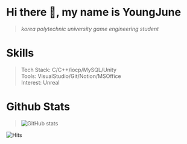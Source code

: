 <h1 class="code-line" data-line-start=0 data-line-end=1 ><a id="Hi_there__my_name_is_YoungJune_0"></a>Hi there 👋, my name is YoungJune</h1>
<blockquote>
<p class="has-line-data" data-line-start="1" data-line-end="2"><em>korea polytechnic university game engineering student</em></p>
</blockquote>
<h1 class="code-line" data-line-start=3 data-line-end=4 ><a id="Skills_3"></a>Skills</h1>
<blockquote>
<p class="has-line-data" data-line-start="4" data-line-end="7">Tech Stack: C/C++/iocp/MySQL/Unity<br>
Tools: VisualStudio/Git/Notion/MSOffice<br>
Interest: Unreal</p>
</blockquote>
<h1 class="code-line" data-line-start=8 data-line-end=9 ><a id="Github_Stats_8"></a>Github Stats</h1>
<blockquote>
<p class="has-line-data" data-line-start="9" data-line-end="10"><img src="https://github-readme-stats.vercel.app/api?username=rladudwns4643&amp;show_icons=true" alt="GitHub stats"></p>
</blockquote>
<p class="has-line-data" data-line-start="11" data-line-end="12"><img src="https://hits.seeyoufarm.com/api/count/incr/badge.svg?url=https%3A%2F%2Fgithub.com%2Frladudwns4643%2Frladudwns4643&amp;count_bg=%2379C83D&amp;title_bg=%23555555&amp;icon=&amp;icon_color=%23E7E7E7&amp;title=hits&amp;edge_flat=false" alt="Hits"></p>
